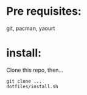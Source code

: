 # Pre requisites:

git, pacman, yaourt

# install:

Clone this repo, then...

```
git clone ...
dotfiles/install.sh
```